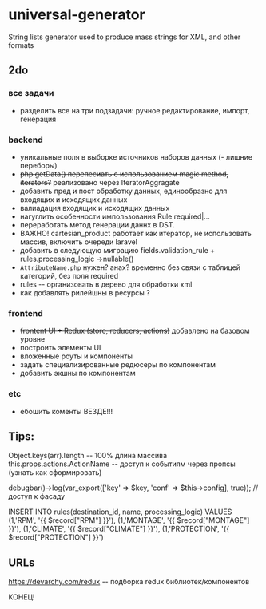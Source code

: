 # universal-generator
String lists generator used to produce mass strings for XML, and other formats

## 2do
### все задачи
- разделить все на три подзадачи: ручное редактирование, импорт, генерация
### backend
- уникальные поля в выборке источников наборов данных (- лишние переборы)
- ~~php getData() перепесиать с использованием magic method, iterators?~~ реализовано через IteratorAggragate
- добавить пред и пост обработку данных, единообразно для входящих и исходящих данных
- валиадация входящих и исходящих данных
- нагуглить особенности импользования Rule required|...
- переработать метод генерации даннх в DST.
- ВАЖНО! cartesian_product работает как итератор, не использовать массив, включить очереди laravel
- добавить в следующую миграцию fields.validation_rule + rules.processing_logic ->nullable()
- `AttributeName.php` нужен? анах? временно без связи с таблицей категорий, без поля required
- rules -- организовать в дерево для обработки xml
- как добавлять рилейшны в ресурсы ?

### frontend
- ~~frontent UI + Redux (store, reducers, actions)~~ добавлено на базовом уровне
- построить элементы UI
- вложенные роуты и компоненты
- задать специализированные редюсеры по компонентам
- добавить экшны по компонентам

### etc
- ебошить коменты ВЕЗДЕ!!!


## Tips:
Object.keys(arr).length -- 100% длина массива
this.props.actions.ActionName -- доступ к событиям через пропсы (узнать как сформировать) 

debugbar()->log(var_export(['key' => $key, 'conf' => $this->config], true)); // доступ к фасаду


INSERT INTO rules(destination_id, name, processing_logic) VALUES
(1,'RPM', '<param code="RPM" name="Обороты">{{ $record["RPM"] }}</param>'),
(1,'MONTAGE', '<param code="MONTAGE" name="Крепление">{{ $record["MONTAGE"] }}</param>'),
(1,'CLIMATE', '<param code="CLIMATE" name="Климатика">{{ $record["CLIMATE"] }}</param>'),
(1,'PROTECTION', '<param code="PROTECTION" name="Защита">{{ $record["PROTECTION"] }}</param>')


## URLs
https://devarchy.com/redux -- подборка redux библиотек/компонентов

КОНЕЦ!
